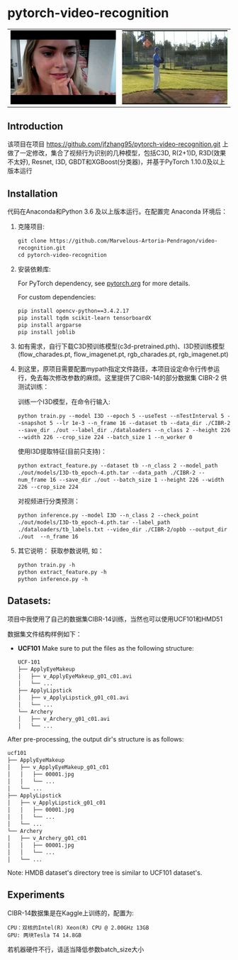 # pytorch-video-recognition

<table style="border:0px">
   <tr>
       <td><img src="assets/demo1.gif" frame=void rules=none></td>
       <td><img src="assets/demo2.gif" frame=void rules=none></td>
   </tr>
</table>

## Introduction
该项目在项目 https://github.com/jfzhang95/pytorch-video-recognition.git 上做了一定修改，集合了视频行为识别的几种模型，包括C3D, R(2+1)D, R3D(效果不太好), Resnet, I3D, GBDT和XGBoost(分类器)，并基于PyTorch 1.10.0及以上版本运行

## Installation
代码在Anaconda和Python 3.6 及以上版本运行。在配置完 Anaconda 环境后：


1. 克隆项目:
    ```Shell
    git clone https://github.com/Marvelous-Artoria-Pendragon/video-recognition.git
    cd pytorch-video-recognition
    ```

2. 安装依赖库:

    For PyTorch dependency, see [pytorch.org](https://pytorch.org/) for more details.

    For custom dependencies:
    ```Shell
    pip install opencv-python==3.4.2.17
    pip install tqdm scikit-learn tensorboardX
    pip install argparse
    pip install joblib
    ```

3. 如有需求，自行下载C3D预训练模型(c3d-pretrained.pth)、I3D预训练模型(flow_charades.pt, flow_imagenet.pt, rgb_charades.pt, rgb_imagenet.pt)

4. 到这里，原项目需要配置mypath指定文件路径，本项目设定命令行传参运行，免去每次修改参数的麻烦。这里提供了CIBR-14的部分数据集 CIBR-2 供测试训练：

    训练一个I3D模型，在命令行输入:
    ```Shell
    python train.py --model I3D --epoch 5 --useTest --nTestInterval 5 --snapshot 5 --lr 1e-3 --n_frame 16 --dataset tb --data_dir ./CIBR-2 --save_dir ./out --label_dir ./dataloaders --n_class 2 --height 226 --width 226 --crop_size 224 --batch_size 1 --n_worker 0
    ```

    使用I3D提取特征(目前只支持)：
    ```Shell
    python extract_feature.py --dataset tb --n_class 2 --model_path ./out/models/I3D-tb_epoch-4.pth.tar --data_path ./CIBR-2 --num_frame 16 --save_dir ./out --batch_size 1 --height 226 --width 226 --crop_size 224
    ```
    
    对视频进行分类预测：
    ```Shell
    python inference.py --model I3D --n_class 2 --check_point ./out/models/I3D-tb_epoch-4.pth.tar --label_path ./dataloaders/tb_labels.txt --video_dir ./CIBR-2/opbb --output_dir ./out  --n_frame 16
    ```

5. 其它说明：
    获取参数说明, 如：
    ```Shell
    python train.py -h
    python extract_feature.py -h
    python inference.py -h
    ```
  

## Datasets:

项目中我使用了自己的数据集CIBR-14训练，当然也可以使用UCF101和HMD51

数据集文件结构样例如下：

- **UCF101**
Make sure to put the files as the following structure:
  ```
  UCF-101
  ├── ApplyEyeMakeup
  │   ├── v_ApplyEyeMakeup_g01_c01.avi
  │   └── ...
  ├── ApplyLipstick
  │   ├── v_ApplyLipstick_g01_c01.avi
  │   └── ...
  └── Archery
  │   ├── v_Archery_g01_c01.avi
  │   └── ...
  ```
After pre-processing, the output dir's structure is as follows:
  ```
  ucf101
  ├── ApplyEyeMakeup
  │   ├── v_ApplyEyeMakeup_g01_c01
  │   │   ├── 00001.jpg
  │   │   └── ...
  │   └── ...
  ├── ApplyLipstick
  │   ├── v_ApplyLipstick_g01_c01
  │   │   ├── 00001.jpg
  │   │   └── ...
  │   └── ...
  └── Archery
  │   ├── v_Archery_g01_c01
  │   │   ├── 00001.jpg
  │   │   └── ...
  │   └── ...
  ```

Note: HMDB dataset's directory tree is similar to UCF101 dataset's.

## Experiments
CIBR-14数据集是在Kaggle上训练的，配置为: 
    
    CPU：双核的Intel(R) Xeon(R) CPU @ 2.00GHz 13GB
    GPU: 两块Tesla T4 14.8GB

若机器硬件不行，请适当降低参数batch_size大小

